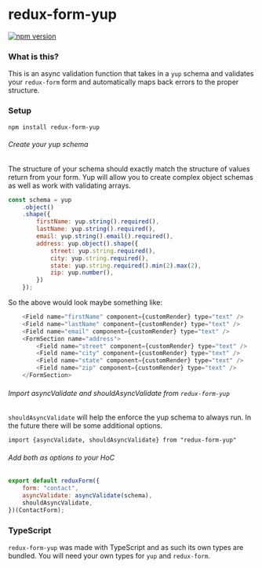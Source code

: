 # redux-form-yup

[![npm version](https://badge.fury.io/js/redux-form-yup.svg)](https://badge.fury.io/js/redux-form-yup)

### What is this?

This is an async validation function that takes in a `yup` schema and validates your `redux-form` form and automatically maps back errors to the proper structure.

### Setup

`npm install redux-form-yup`

###### Create your yup schema

The structure of your schema should exactly match the structure of values return from your form. Yup will allow you to create complex object schemas as well as work with validating arrays.

```javascript
const schema = yup
    .object()
    .shape({ 
        firstName: yup.string().required(), 
        lastName: yup.string().required(),
        email: yup.string().email().required(),
        address: yup.object().shape({
            street: yup.string.required(),
            city: yup.string.required(),
            state: yup.string.required().min(2).max(2),
            zip: yup.number(),
        })
    });
```

So the above would look maybe something like:

```javascript
    <Field name="firstName" component={customRender} type="text" />
    <Field name="lastName" component={customRender} type="text" />
    <Field name="email" component={customRender} type="text" />
    <FormSection name="address">
        <Field name="street" component={customRender} type="text" />
        <Field name="city" component={customRender} type="text" />
        <Field name="state" component={customRender} type="text" />
        <Field name="zip" component={customRender} type="text" />
    </FormSection>
```

###### Import asyncValidate and shouldAsyncValidate from `redux-form-yup`

`shouldAsyncValidate` will help the enforce the yup schema to always run. In the future there will be some additional options.

`import {asyncValidate, shouldAsyncValidate} from "redux-form-yup"`

###### Add both as options to your HoC

```javascript
export default reduxForm({
    form: "contact",
    asyncValidate: asyncValidate(schema),
    shouldAsyncValidate,
})(ContactForm);
```

### TypeScript

`redux-form-yup` was made with TypeScript and as such its own types are bundled. You will need your own types for `yup` and `redux-form`.
